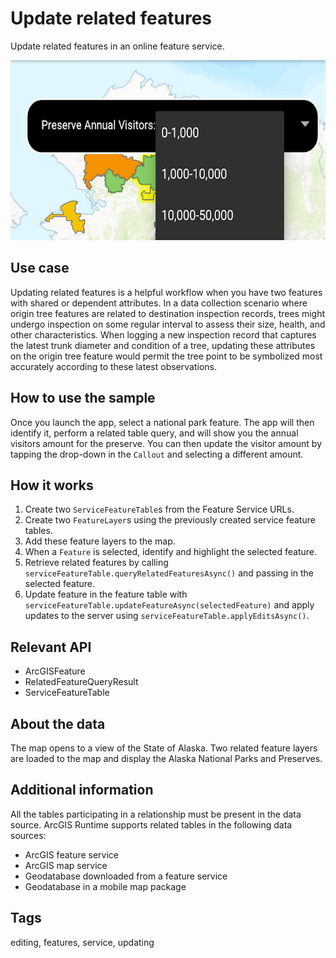 # Update related features

Update related features in an online feature service.

![Image of update related features](update-related-features.png)

## Use case

Updating related features is a helpful workflow when you have two features with shared or dependent attributes. In a data collection scenario where origin tree features are related to destination inspection records, trees might undergo inspection on some regular interval to assess their size, health, and other characteristics. When logging a new inspection record that captures the latest trunk diameter and condition of a tree, updating these attributes on the origin tree feature would permit the tree point to be symbolized most accurately according to these latest observations.

## How to use the sample

Once you launch the app, select a national park feature. The app will then identify it, perform a related table query, and will show you the annual visitors amount for the preserve. You can then update the visitor amount by tapping the drop-down in the `Callout` and selecting a different amount.

## How it works

1. Create two `ServiceFeatureTable`s from the Feature Service URLs.
2. Create two `FeatureLayer`s using the previously created service feature tables.
3. Add these feature layers to the map.
4. When a `Feature` is selected, identify and highlight the selected feature.
5. Retrieve related features by calling `serviceFeatureTable.queryRelatedFeaturesAsync()` and passing in the selected feature.
6. Update feature in the feature table with `serviceFeatureTable.updateFeatureAsync(selectedFeature)` and apply updates to the server using  `serviceFeatureTable.applyEditsAsync()`.

## Relevant API

* ArcGISFeature
* RelatedFeatureQueryResult
* ServiceFeatureTable

## About the data

The map opens to a view of the State of Alaska. Two related feature layers are loaded to the map and display the Alaska National Parks and Preserves.

## Additional information

All the tables participating in a relationship must be present in the data source. ArcGIS Runtime supports related tables in the following data sources:

* ArcGIS feature service
* ArcGIS map service
* Geodatabase downloaded from a feature service
* Geodatabase in a mobile map package

## Tags

editing, features, service, updating
